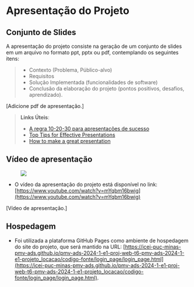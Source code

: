# Apresentação do Projeto

## Conjunto de Slides

A apresentação do projeto consiste na geração de um conjunto de slides em um arquivo no formato ppt, pptx ou pdf, contemplando os seguintes itens:

> - Contexto (Problema, Público-alvo)
> - Requisitos
> - Solução Implementada (funcionalidades de software)
> - Conclusão da elaboração do projeto (pontos positivos, desafios, aprendizado).

[Adicione pdf de apresentação.]

> **Links Úteis**:
> - [A regra 10-20-30 para apresentações de sucesso](https://revistapegn.globo.com/Noticias/noticia/2014/07/regra-10-20-30-para-apresentacoes-de-sucesso.html)
> - [Top Tips for Effective Presentations](https://www.skillsyouneed.com/present/presentation-tips.html)
> - [How to make a great presentation](https://www.ted.com/playlists/574/how_to_make_a_great_presentation)

## Vídeo de apresentação
<figure> 
  <img src="img/capa_da_apresentacao.png">
</figure>
  
- O vídeo da apresentação do projeto está disponível no link: [https://www.youtube.com/watch?v=mYqbm16bwig](https://www.youtube.com/watch?v=mYqbm16bwig)

[Vídeo de apresentação.]

## Hospedagem

- Foi utilizada a plataforma GitHub Pages como ambiente de hospedagem do site do projeto, que será mantido na URL: [https://icei-puc-minas-pmv-ads.github.io/pmv-ads-2024-1-e1-proj-web-t6-pmv-ads-2024-1-e1-projeto_locacao/codigo-fonte/login_page/login_page.html](https://icei-puc-minas-pmv-ads.github.io/pmv-ads-2024-1-e1-proj-web-t6-pmv-ads-2024-1-e1-projeto_locacao/codigo-fonte/login_page/login_page.html).
